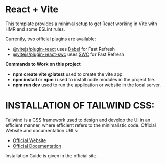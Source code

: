 # **React + Vite**

This template provides a minimal setup to get React working in Vite with HMR and some ESLint rules.

Currently, two official plugins are available:

- [@vitejs/plugin-react](https://github.com/vitejs/vite-plugin-react/blob/main/packages/plugin-react/README.md) uses [Babel](https://babeljs.io/) for Fast Refresh
- [@vitejs/plugin-react-swc](https://github.com/vitejs/vite-plugin-react-swc) uses [SWC](https://swc.rs/) for Fast Refresh

**Commands to Work on this project**

- **npm create vite @latest**  used to create the vite app.
- **npm install** or **npm i**  used to install node modules in the project file.
- **npm run dev**  used to run the application or website in the local server.


# INSTALLATION OF TAILWIND CSS:

Tailwind is a CSS framework used to design and develop the UI in an efficient manner, where efficient refers to the minimalistic code.
Official Website and documentation URLs: 
- [Official Website](https://tailwindcss.com/)
- [Official Docementation](https://tailwindcss.com/docs/installation)


Installation Guide is given in the official site.

